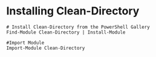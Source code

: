 # Installing Clean-Directory

    # Install Clean-Directory from the PowerShell Gallery
    Find-Module Clean-Directory | Install-Module

    #Import Module
    Import-Module Clean-Directory
